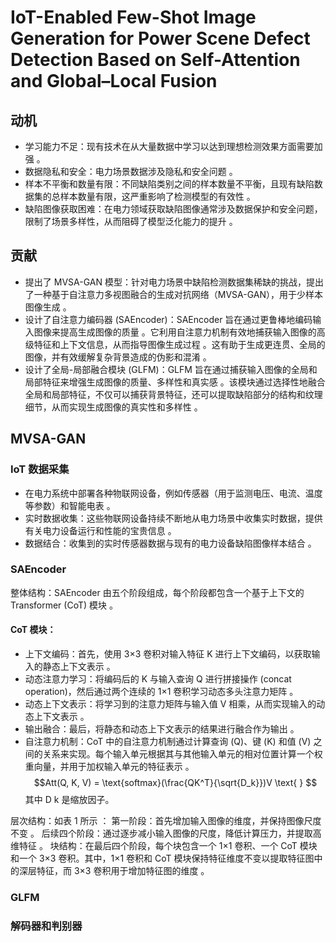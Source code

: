 # IoT-Enabled Few-Shot Image Generation for Power Scene Defect Detection Based on Self-Attention and Global–Local Fusion
## 动机 
- 学习能力不足：现有技术在从大量数据中学习以达到理想检测效果方面需要加强 。
- 数据隐私和安全：电力场景数据涉及隐私和安全问题 。
- 样本不平衡和数量有限：不同缺陷类别之间的样本数量不平衡，且现有缺陷数据集的总样本数量有限，这严重影响了检测模型的有效性 。
- 缺陷图像获取困难：在电力领域获取缺陷图像通常涉及数据保护和安全问题，限制了场景多样性，从而阻碍了模型泛化能力的提升 。
## 贡献 
- 提出了 MVSA-GAN 模型：针对电力场景中缺陷检测数据集稀缺的挑战，提出了一种基于自注意力多视图融合的生成对抗网络（MVSA-GAN），用于少样本图像生成 。
- 设计了自注意力编码器 (SAEncoder)：SAEncoder 旨在通过更鲁棒地编码输入图像来提高生成图像的质量 。它利用自注意力机制有效地捕获输入图像的高级特征和上下文信息，从而指导图像生成过程 。这有助于生成更连贯、全局的图像，并有效缓解复杂背景造成的伪影和混淆 。
- 设计了全局-局部融合模块 (GLFM)：GLFM 旨在通过捕获输入图像的全局和局部特征来增强生成图像的质量、多样性和真实感 。该模块通过选择性地融合全局和局部特征，不仅可以捕获背景特征，还可以提取缺陷部分的结构和纹理细节，从而实现生成图像的真实性和多样性 。
## MVSA-GAN 
### IoT 数据采集  
- 在电力系统中部署各种物联网设备，例如传感器（用于监测电压、电流、温度等参数）和智能电表 。
- 实时数据收集：这些物联网设备持续不断地从电力场景中收集实时数据，提供有关电力设备运行和性能的宝贵信息 。
- 数据结合：收集到的实时传感器数据与现有的电力设备缺陷图像样本结合 。
### SAEncoder
整体结构：SAEncoder 由五个阶段组成，每个阶段都包含一个基于上下文的 Transformer (CoT) 模块 。
#### CoT 模块：
- 上下文编码：首先，使用 3×3 卷积对输入特征 K 进行上下文编码，以获取输入的静态上下文表示 。
- 动态注意力学习：将编码后的 K 与输入查询 Q 进行拼接操作 (concat operation)，然后通过两个连续的 1×1 卷积学习动态多头注意力矩阵 。
- 动态上下文表示：将学习到的注意力矩阵与输入值 V 相乘，从而实现输入的动态上下文表示 。
- 输出融合：最后，将静态和动态上下文表示的结果进行融合作为输出 。
- 自注意力机制：CoT 中的自注意力机制通过计算查询 (Q)、键 (K) 和值 (V) 之间的关系来实现。每个输入单元根据其与其他输入单元的相对位置计算一个权重向量，并用于加权输入单元的特征表示 。 $$Att(Q, K, V) = \text{softmax}(\frac{QK^T}{\sqrt{D_k}})V \text{ } $$ 其中 D 
k
​
  是缩放因子。

层次结构：如表 1 所示 ： 
第一阶段：首先增加输入图像的维度，并保持图像尺度不变 。
后续四个阶段：通过逐步减小输入图像的尺度，降低计算压力，并提取高维特征 。
块结构：在最后四个阶段，每个块包含一个 1×1 卷积、一个 CoT 模块和一个 3×3 卷积。其中，1×1 卷积和 CoT 模块保持特征维度不变以提取特征图中的深层特征，而 3×3 卷积用于增加特征图的维度 。
### GLFM
### 解码器和判别器
